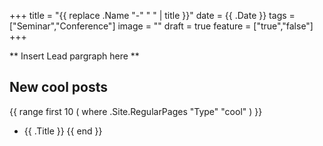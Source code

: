 +++
title =  "{{ replace .Name "-" " " | title }}"
date = {{ .Date }}
tags = ["Seminar","Conference"]
image = ""
draft = true
feature = ["true","false"]
+++

** Insert Lead pargraph here **


## New cool posts

{{ range first 10 ( where .Site.RegularPages "Type" "cool" ) }}
* {{ .Title }}
{{ end }}
